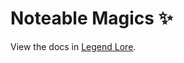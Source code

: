 # Noteable Magics ✨

View the docs in [Legend Lore](https://lore.noteable.world/engineering/reference-ipython-magic.html).
